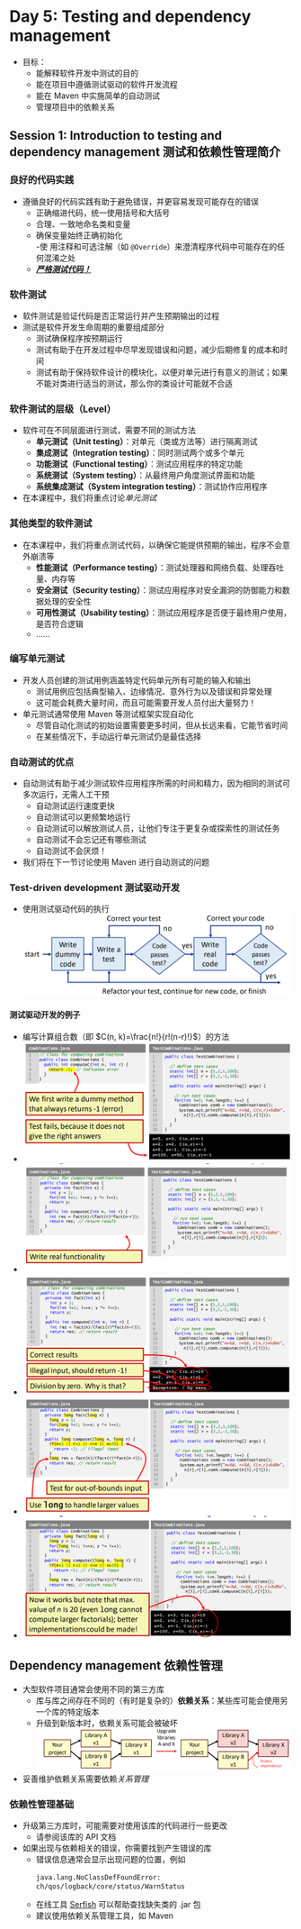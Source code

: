 # Day 5: Testing and dependency management  

- 目标：  
    - 能解释软件开发中测试的目的  
    - 能在项目中遵循测试驱动的软件开发流程  
    - 能在 Maven 中实施简单的自动测试  
    - 管理项目中的依赖关系  

## Session 1: Introduction to testing and dependency management 测试和依赖性管理简介  

### 良好的代码实践  
- 遵循良好的代码实践有助于避免错误，并更容易发现可能存在的错误  
    - 正确缩进代码，统一使用括号和大括号  
    - 合理、一致地命名类和变量  
    - 确保变量始终正确初始化  
    -使 用注释和可选注解（如 `@Override`）来澄清程序代码中可能存在的任何混淆之处  
    - <u>***严格测试代码！***</u>  

### 软件测试  
- 软件测试是验证代码是否正常运行并产生预期输出的过程  
- 测试是软件开发生命周期的重要组成部分  
    - 测试确保程序按预期运行  
    - 测试有助于在开发过程中尽早发现错误和问题，减少后期修复的成本和时间  
    - 测试有助于保持软件设计的模块化，以便对单元进行有意义的测试；如果不能对类进行适当的测试，那么你的类设计可能就不合适  

### 软件测试的层级（Level）  
- 软件可在不同层面进行测试，需要不同的测试方法  
    - **单元测试（Unit testing）**：对单元（类或方法等）进行隔离测试  
    - **集成测试（Integration testing）**：同时测试两个或多个单元  
    - **功能测试（Functional testing）**：测试应用程序的特定功能  
    - **系统测试（System testing）**：从最终用户角度测试界面和功能  
    - **系统集成测试（System integration testing）**：测试协作应用程序  
- 在本课程中，我们将重点讨论*单元测试*  

### 其他类型的软件测试  
- 在本课程中，我们将重点测试代码，以确保它能提供预期的输出，程序不会意外崩溃等  
    - **性能测试（Performance testing）**：测试处理器和网络负载、处理吞吐量、内存等  
    - **安全测试（Security testing）**：测试应用程序对安全漏洞的防御能力和数据处理的安全性  
    - **可用性测试（Usability testing）**：测试应用程序是否便于最终用户使用，是否符合逻辑  
    - ……  

### 编写单元测试  
- 开发人员创建的测试用例涵盖特定代码单元所有可能的输入和输出  
    - 测试用例应包括典型输入、边缘情况、意外行为以及错误和异常处理  
    - 这可能会耗费大量时间，而且可能需要开发人员付出大量努力！  
- 单元测试通常使用 Maven 等测试框架实现自动化  
    - 尽管自动化测试的初始设置需要更多时间，但从长远来看，它能节省时间  
    - 在某些情况下，手动运行单元测试仍是最佳选择  

### 自动测试的优点  
- 自动测试有助于减少测试软件应用程序所需的时间和精力，因为相同的测试可多次运行，无需人工干预  
    - 自动测试运行速度更快  
    - 自动测试可以更频繁地运行  
    - 自动测试可以解放测试人员，让他们专注于更复杂或探索性的测试任务  
    - 自动测试不会忘记还有哪些测试  
    - 自动测试不会厌烦！  
- 我们将在下一节讨论使用 Maven 进行自动测试的问题  

### Test-driven development 测试驱动开发  
- 使用测试驱动代码的执行  
  ![Test-driven development](img/05-1-01-Test-driven_development.png)  
#### 测试驱动开发的例子  
- 编写计算组合数（即 $C(n, k)=\frac{n!}{r!(n-r)!}$）的方法  
- ![Test-driven development example 1](img/05-1-02-Test-driven_development_example-1.png)  
- ![Test-driven development example 2](img/05-1-03-Test-driven_development_example-2.png)  
- ![Test-driven development example 3](img/05-1-04-Test-driven_development_example-3.png)  
- ![Test-driven development example 4](img/05-1-05-Test-driven_development_example-4.png)  
- ![Test-driven development example 5](img/05-1-06-Test-driven_development_example-5.png)  

## Dependency management 依赖性管理  
- 大型软件项目通常会使用不同的第三方库  
    - 库与库之间存在不同的（有时是复杂的）**依赖关系**：某些库可能会使用另一个库的特定版本  
    - 升级到新版本时，依赖关系可能会被破坏
      ![Broken dependency](img/05-1-07-Broken_dependency.png)  
- 妥善维护依赖关系需要依赖*关系管理*  

### 依赖性管理基础  
- 升级第三方库时，可能需要对使用该库的代码进行一些更改  
    - 请参阅该库的 API 文档  
- 如果出现与依赖相关的错误，你需要找到产生错误的库  
    - 错误信息通常会显示出现问题的位置，例如  
      ```shell
      java.lang.NoClassDefFoundError: ch/qos/logback/core/status/WarnStatus
      ```
    - 在线工具 [Serfish](https://serfish.com/jar/) 可以帮助查找缺失类的 .jar 包  
    - 建议使用依赖关系管理工具，如 Maven  